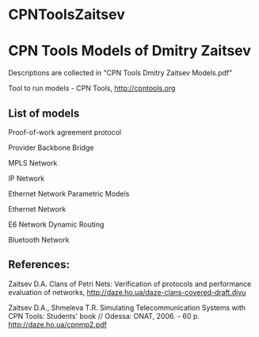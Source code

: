 # CPNToolsZaitsev

# CPN Tools Models of Dmitry Zaitsev

Descriptions are collected in "CPN Tools Dmitry Zaitsev Models.pdf"

Tool to run models - CPN Tools, http://cpntools.org


List of models
--------------

Proof-of-work agreement protocol

Provider Backbone Bridge

MPLS Network

IP Network

Ethernet Network Parametric Models

Ethernet Network

E6 Network Dynamic Routing

Bluetooth Network


References: 
----------- 

Zaitsev D.A. Clans of Petri Nets: Verification of protocols and performance evaluation of networks, http://daze.ho.ua/daze-clans-covered-draft.djvu

Zaitsev D.A., Shmeleva T.R. Simulating Telecommunication Systems with CPN Tools: Students' book // Odessa: ONAT, 2006. - 60 p. http://daze.ho.ua/cpnmp2.pdf
